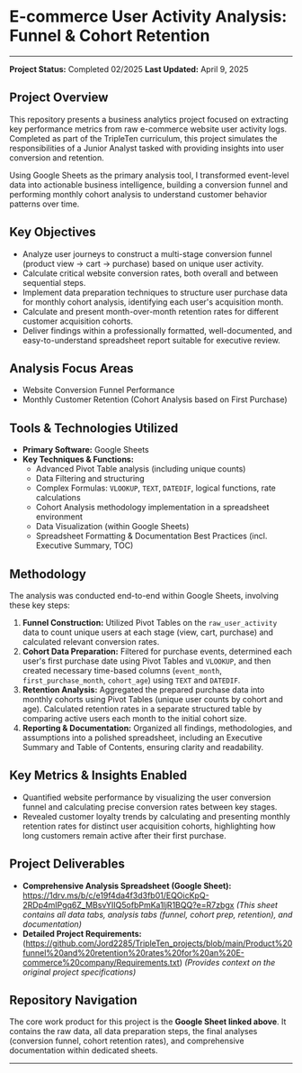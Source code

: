 # E-commerce User Activity Analysis: Funnel & Cohort Retention

---

**Project Status:** Completed 02/2025
**Last Updated:** April 9, 2025

## Project Overview

This repository presents a business analytics project focused on extracting key performance metrics from raw e-commerce website user activity logs. Completed as part of the TripleTen curriculum, this project simulates the responsibilities of a Junior Analyst tasked with providing insights into user conversion and retention.

Using Google Sheets as the primary analysis tool, I transformed event-level data into actionable business intelligence, building a conversion funnel and performing monthly cohort analysis to understand customer behavior patterns over time.

## Key Objectives

* Analyze user journeys to construct a multi-stage conversion funnel (product view -> cart -> purchase) based on unique user activity.
* Calculate critical website conversion rates, both overall and between sequential steps.
* Implement data preparation techniques to structure user purchase data for monthly cohort analysis, identifying each user's acquisition month.
* Calculate and present month-over-month retention rates for different customer acquisition cohorts.
* Deliver findings within a professionally formatted, well-documented, and easy-to-understand spreadsheet report suitable for executive review.

## Analysis Focus Areas

* Website Conversion Funnel Performance
* Monthly Customer Retention (Cohort Analysis based on First Purchase)

## Tools & Technologies Utilized

* **Primary Software:** Google Sheets
* **Key Techniques & Functions:**
    * Advanced Pivot Table analysis (including unique counts)
    * Data Filtering and structuring
    * Complex Formulas: `VLOOKUP`, `TEXT`, `DATEDIF`, logical functions, rate calculations
    * Cohort Analysis methodology implementation in a spreadsheet environment
    * Data Visualization (within Google Sheets)
    * Spreadsheet Formatting & Documentation Best Practices (incl. Executive Summary, TOC)

## Methodology

The analysis was conducted end-to-end within Google Sheets, involving these key steps:

1.  **Funnel Construction:** Utilized Pivot Tables on the `raw_user_activity` data to count unique users at each stage (view, cart, purchase) and calculated relevant conversion rates.
2.  **Cohort Data Preparation:** Filtered for purchase events, determined each user's first purchase date using Pivot Tables and `VLOOKUP`, and then created necessary time-based columns (`event_month`, `first_purchase_month`, `cohort_age`) using `TEXT` and `DATEDIF`.
3.  **Retention Analysis:** Aggregated the prepared purchase data into monthly cohorts using Pivot Tables (unique user counts by cohort and age). Calculated retention rates in a separate structured table by comparing active users each month to the initial cohort size.
4.  **Reporting & Documentation:** Organized all findings, methodologies, and assumptions into a polished spreadsheet, including an Executive Summary and Table of Contents, ensuring clarity and readability.

## Key Metrics & Insights Enabled

* Quantified website performance by visualizing the user conversion funnel and calculating precise conversion rates between key stages.
* Revealed customer loyalty trends by calculating and presenting monthly retention rates for distinct user acquisition cohorts, highlighting how long customers remain active after their first purchase.

## Project Deliverables

* **Comprehensive Analysis Spreadsheet (Google Sheet):** https://1drv.ms/b/c/e19f4da4f3d3fb01/EQOicKpQ-2RDp4mIPgq6Z_MBsvYIIQ5ofbPmKa1ljR1BQQ?e=R7zbgx
    *(This sheet contains all data tabs, analysis tabs (funnel, cohort prep, retention), and documentation)*
* **Detailed Project Requirements:**(https://github.com/Jord2285/TripleTen_projects/blob/main/Product%20funnel%20and%20retention%20rates%20for%20an%20E-commerce%20company/Requirements.txt) *(Provides context on the original project specifications)*

## Repository Navigation

The core work product for this project is the **Google Sheet linked above**. It contains the raw data, all data preparation steps, the final analyses (conversion funnel, cohort retention rates), and comprehensive documentation within dedicated sheets.

---
